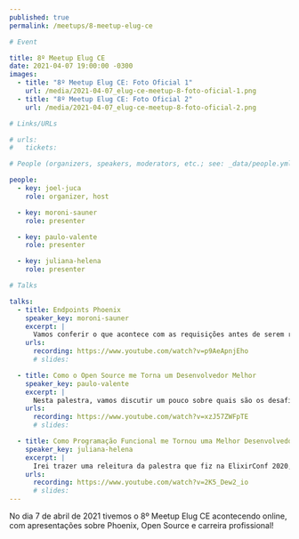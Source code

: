 ```yaml
---
published: true
permalink: /meetups/8-meetup-elug-ce

# Event

title: 8º Meetup Elug CE
date: 2021-04-07 19:00:00 -0300
images:
  - title: "8º Meetup Elug CE: Foto Oficial 1"
    url: /media/2021-04-07_elug-ce-meetup-8-foto-oficial-1.png
  - title: "8º Meetup Elug CE: Foto Oficial 2"
    url: /media/2021-04-07_elug-ce-meetup-8-foto-oficial-2.png

# Links/URLs

# urls:
#   tickets:

# People (organizers, speakers, moderators, etc.; see: _data/people.yml)

people:
  - key: joel-juca
    role: organizer, host

  - key: moroni-sauner
    role: presenter

  - key: paulo-valente
    role: presenter

  - key: juliana-helena
    role: presenter

# Talks

talks:
  - title: Endpoints Phoenix
    speaker_key: moroni-sauner
    excerpt: |
      Vamos conferir o que acontece com as requisições antes de serem roteadas para um controller e algumas possibilidades se abrem quando conhecemos esse caminho.
    urls:
      recording: https://www.youtube.com/watch?v=p9AeApnjEho
      # slides:

  - title: Como o Open Source me Torna um Desenvolvedor Melhor
    speaker_key: paulo-valente
    excerpt: |
      Nesta palestra, vamos discutir um pouco sobre quais são os desafios que se apresentam para quem quer contribuir em projetos Open Source. Em especial, farei estudos de caso sobre alguns projetos aos quais contribuí em algum grau, para entendermos as dificuldades impostas e como cada um contribuiu para meu crescimento pessoal e profissional.
    urls:
      recording: https://www.youtube.com/watch?v=xzJ57ZWFpTE
      # slides:

  - title: Como Programação Funcional me Tornou uma Melhor Desenvolvedora
    speaker_key: juliana-helena
    excerpt: |
      Irei trazer uma releitura da palestra que fiz na ElixirConf 2020, comentando sobre como as movimentações de carreira que tive nos últimos anos navegando entre Funcional e Orientação a Objetos me tornaram uma melhor desenvolvedora.
    urls:
      recording: https://www.youtube.com/watch?v=2K5_Dew2_io
      # slides:
---
```


No dia 7 de abril de 2021 tivemos o 8º Meetup Elug CE acontecendo online, com apresentações sobre Phoenix, Open Source e carreira profissional!
